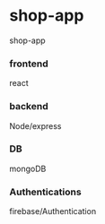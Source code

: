 # shop-app
shop-app

### frontend

react

### backend

Node/express

### DB

mongoDB

### Authentications

firebase/Authentication
